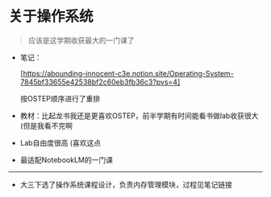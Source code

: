 # 关于操作系统

> 应该是这学期收获最大的一门课了

- 笔记：
    
    [https://abounding-innocent-c3e.notion.site/Operating-System-7845bf33655e42538bf2c60eb3fb36c3?pvs=4]

    按OSTEP顺序进行了重排
- 教材：比起龙书我还是更喜欢OSTEP，前半学期有时间能看书做lab收获很大 (但是我看不完啊
- Lab自由度很高 (喜欢这点
- 最适配NotebookLM的一门课

---

- 大三下选了操作系统课程设计，负责内存管理模块，过程见笔记链接
